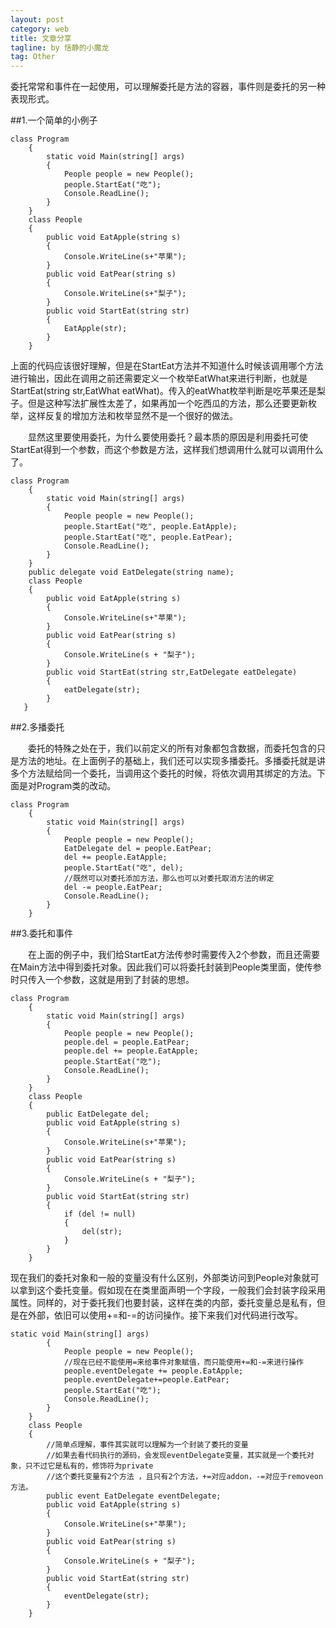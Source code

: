 ```yaml
---
layout: post
category: web
title: 文章分享
tagline: by 恬静的小魔龙
tag: Other
---
```


委托常常和事件在一起使用，可以理解委托是方法的容器，事件则是委托的另一种表现形式。

##1.一个简单的小例子

```
class Program
    {
        static void Main(string[] args)
        {
            People people = new People();
            people.StartEat("吃");
            Console.ReadLine();
        }
    }
    class People
    {
        public void EatApple(string s)
        {
            Console.WriteLine(s+"苹果");
        }
        public void EatPear(string s)
        {
            Console.WriteLine(s+"梨子");
        }
        public void StartEat(string str)
        {
            EatApple(str);
        }
    }
```
上面的代码应该很好理解，但是在StartEat方法并不知道什么时候该调用哪个方法进行输出，因此在调用之前还需要定义一个枚举EatWhat来进行判断，也就是StartEat(string str,EatWhat eatWhat)。传入的eatWhat枚举判断是吃苹果还是梨子。但是这种写法扩展性太差了，如果再加一个吃西瓜的方法，那么还要更新枚举，这样反复的增加方法和枚举显然不是一个很好的做法。

　　显然这里要使用委托，为什么要使用委托？最本质的原因是利用委托可使StartEat得到一个参数，而这个参数是方法，这样我们想调用什么就可以调用什么了。
　　

```
class Program
    {
        static void Main(string[] args)
        {
            People people = new People();
            people.StartEat("吃", people.EatApple);
            people.StartEat("吃", people.EatPear);
            Console.ReadLine();
        }
    }
    public delegate void EatDelegate(string name);
    class People
    {
        public void EatApple(string s)
        {
            Console.WriteLine(s+"苹果");
        }
        public void EatPear(string s)
        {
            Console.WriteLine(s + "梨子");
        }
        public void StartEat(string str,EatDelegate eatDelegate)
        {
            eatDelegate(str);
        }
   }
```
##2.多播委托

　　委托的特殊之处在于，我们以前定义的所有对象都包含数据，而委托包含的只是方法的地址。在上面例子的基础上，我们还可以实现多播委托。多播委托就是讲多个方法赋给同一个委托，当调用这个委托的时候，将依次调用其绑定的方法。下面是对Program类的改动。
　　

```
class Program
    {
        static void Main(string[] args)
        {
            People people = new People();
            EatDelegate del = people.EatPear;
            del += people.EatApple;
            people.StartEat("吃", del);
            //既然可以对委托添加方法，那么也可以对委托取消方法的绑定
            del -= people.EatPear;
            Console.ReadLine();
        }
    }
```
##3.委托和事件

　　在上面的例子中，我们给StartEat方法传参时需要传入2个参数，而且还需要在Main方法中得到委托对象。因此我们可以将委托封装到People类里面，使传参时只传入一个参数，这就是用到了封装的思想。
　　

```
class Program
    {
        static void Main(string[] args)
        {
            People people = new People();
            people.del = people.EatPear;
            people.del += people.EatApple;
            people.StartEat("吃");
            Console.ReadLine();
        }
    }
    class People
    {
        public EatDelegate del;
        public void EatApple(string s)
        {
            Console.WriteLine(s+"苹果");
        }
        public void EatPear(string s)
        {
            Console.WriteLine(s + "梨子");
        }
        public void StartEat(string str)
        {
            if (del != null)
            {
                del(str);
            }
        }
    }
```
现在我们的委托对象和一般的变量没有什么区别，外部类访问到People对象就可以拿到这个委托变量。假如现在在类里面声明一个字段，一般我们会封装字段采用属性。同样的，对于委托我们也要封装，这样在类的内部，委托变量总是私有，但是在外部，依旧可以使用+=和-=的访问操作。接下来我们对代码进行改写。

```
static void Main(string[] args)
        {
            People people = new People();
            //现在已经不能使用=来给事件对象赋值，而只能使用+=和-=来进行操作
            people.eventDelegate += people.EatApple;
            people.eventDelegate+=people.EatPear;
            people.StartEat("吃");
            Console.ReadLine();
        }
    }
    class People
    {
        //简单点理解，事件其实就可以理解为一个封装了委托的变量
        //如果去看代码执行的源码，会发现eventDelegate变量，其实就是一个委托对象，只不过它是私有的，修饰符为private
        //这个委托变量有2个方法 ，且只有2个方法，+=对应addon，-=对应于removeon方法。
        public event EatDelegate eventDelegate;
        public void EatApple(string s)
        {
            Console.WriteLine(s+"苹果");
        }
        public void EatPear(string s)
        {
            Console.WriteLine(s + "梨子");
        }
        public void StartEat(string str)
        {
            eventDelegate(str);
        }
    }
```
